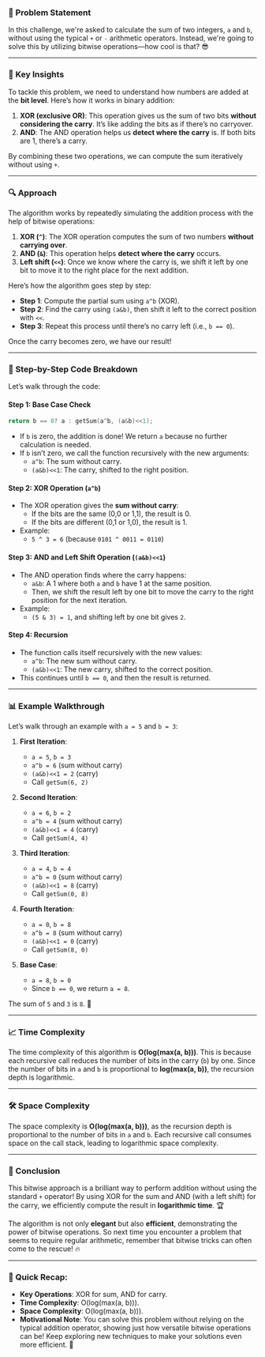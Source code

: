 ### 🚀 Problem Statement

In this challenge, we're asked to calculate the sum of two integers, `a` and `b`, without using the typical `+` or `-` arithmetic operators. Instead, we're going to solve this by utilizing bitwise operations—how cool is that? 😎

---

### 🧠 Key Insights

To tackle this problem, we need to understand how numbers are added at the **bit level**. Here’s how it works in binary addition:

1. **XOR (exclusive OR)**: This operation gives us the sum of two bits **without considering the carry**. It’s like adding the bits as if there’s no carryover.
2. **AND**: The AND operation helps us **detect where the carry** is. If both bits are 1, there’s a carry.

By combining these two operations, we can compute the sum iteratively without using `+`.

---

### 🔍 Approach

The algorithm works by repeatedly simulating the addition process with the help of bitwise operations:

1. **XOR (`^`)**: The XOR operation computes the sum of two numbers **without carrying over**.
2. **AND (`&`)**: This operation helps **detect where the carry** occurs.
3. **Left shift (`<<`)**: Once we know where the carry is, we shift it left by one bit to move it to the right place for the next addition.

Here’s how the algorithm goes step by step:

- **Step 1**: Compute the partial sum using `a^b` (XOR).
- **Step 2**: Find the carry using `(a&b)`, then shift it left to the correct position with `<<`.
- **Step 3**: Repeat this process until there’s no carry left (i.e., `b == 0`).

Once the carry becomes zero, we have our result!

---

### 🔨 Step-by-Step Code Breakdown

Let’s walk through the code:

#### Step 1: Base Case Check
```cpp
return b == 0? a : getSum(a^b, (a&b)<<1);
```
- If `b` is zero, the addition is done! We return `a` because no further calculation is needed.
- If `b` isn’t zero, we call the function recursively with the new arguments:
  - `a^b`: The sum without carry.
  - `(a&b)<<1`: The carry, shifted to the right position.

#### Step 2: XOR Operation (`a^b`)
- The XOR operation gives the **sum without carry**:
  - If the bits are the same (0,0 or 1,1), the result is 0.
  - If the bits are different (0,1 or 1,0), the result is 1.
- Example:
  - `5 ^ 3 = 6` (because `0101 ^ 0011 = 0110`)

#### Step 3: AND and Left Shift Operation (`(a&b)<<1`)
- The AND operation finds where the carry happens:
  - `a&b`: A 1 where both `a` and `b` have 1 at the same position.
  - Then, we shift the result left by one bit to move the carry to the right position for the next iteration.
- Example:
  - `(5 & 3) = 1`, and shifting left by one bit gives `2`.

#### Step 4: Recursion
- The function calls itself recursively with the new values:
  - `a^b`: The new sum without carry.
  - `(a&b)<<1`: The new carry, shifted to the correct position.
- This continues until `b == 0`, and then the result is returned.

---

### 📊 Example Walkthrough

Let’s walk through an example with `a = 5` and `b = 3`:

1. **First Iteration**:
   - `a = 5`, `b = 3`
   - `a^b = 6` (sum without carry)
   - `(a&b)<<1 = 2` (carry)
   - Call `getSum(6, 2)`

2. **Second Iteration**:
   - `a = 6`, `b = 2`
   - `a^b = 4` (sum without carry)
   - `(a&b)<<1 = 4` (carry)
   - Call `getSum(4, 4)`

3. **Third Iteration**:
   - `a = 4`, `b = 4`
   - `a^b = 0` (sum without carry)
   - `(a&b)<<1 = 8` (carry)
   - Call `getSum(0, 8)`

4. **Fourth Iteration**:
   - `a = 0`, `b = 8`
   - `a^b = 8` (sum without carry)
   - `(a&b)<<1 = 0` (carry)
   - Call `getSum(8, 0)`

5. **Base Case**:
   - `a = 8`, `b = 0`
   - Since `b == 0`, we return `a = 8`.

The sum of `5` and `3` is `8`. 🎉

---

### 📈 Time Complexity

The time complexity of this algorithm is **O(log(max(a, b)))**. This is because each recursive call reduces the number of bits in the carry (`b`) by one. Since the number of bits in `a` and `b` is proportional to **log(max(a, b))**, the recursion depth is logarithmic.

---

### 🛠️ Space Complexity

The space complexity is **O(log(max(a, b)))**, as the recursion depth is proportional to the number of bits in `a` and `b`. Each recursive call consumes space on the call stack, leading to logarithmic space complexity.

---

### 🏁 Conclusion

This bitwise approach is a brilliant way to perform addition without using the standard `+` operator! By using XOR for the sum and AND (with a left shift) for the carry, we efficiently compute the result in **logarithmic time**. 🏆

The algorithm is not only **elegant** but also **efficient**, demonstrating the power of bitwise operations. So next time you encounter a problem that seems to require regular arithmetic, remember that bitwise tricks can often come to the rescue! 🔥

---

### 🎯 Quick Recap:

- **Key Operations**: XOR for sum, AND for carry.
- **Time Complexity**: O(log(max(a, b))).
- **Space Complexity**: O(log(max(a, b))).
- **Motivational Note**: You can solve this problem without relying on the typical addition operator, showing just how versatile bitwise operations can be! Keep exploring new techniques to make your solutions even more efficient. 💪
